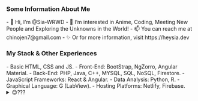 <h3>Some Information About Me</h3>
- 👋 Hi, I’m @Sia-WRWD
- 👀 I’m interested in Anime, Coding, Meeting New People and Exploring the Unknowns in the World!
- 📫 You can reach me at chinojen7@gmail.com
- ✨ Or for more information, visit https://heysia.dev

<h3>My Stack & Other Experiences</h3>
- Basic HTML, CSS and JS.
- Front-End: BootStrap, NgZorro, Angular Material.
- Back-End: PHP, Java, C++, MYSQL, SQL, NoSQL, Firestore. 
- JavaScript Frameworks: React & Angular.
- Data Analysis: Python, R.
- Graphical Language: G (LabView).
- Hosting Platforms: Netlify, Firebase.

<details>
  <summary>😉???</summary>
  <img src="ayaya-3.png">
</details>

<!---
Sia-WRWD/Sia-WRWD is a ✨ special ✨ repository because its `README.md` (this file) appears on your GitHub profile.
You can click the Preview link to take a look at your changes.
--->
